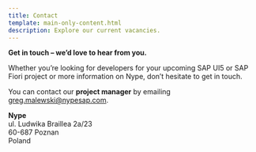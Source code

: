 ```yaml
---
title: Contact
template: main-only-content.html
description: Explore our current vacancies.
---
```

**Get in touch – we’d love to hear from you.**

Whether you’re looking for developers for your upcoming SAP UI5 or SAP Fiori project or more information on Nype, don’t hesitate to get in touch.

You can contact our **project manager** by emailing greg.malewski@nypesap.com.

**Nype**<br>
ul. Ludwika Braillea 2a/23<br>
60-687 Poznan<br>
Poland<br>